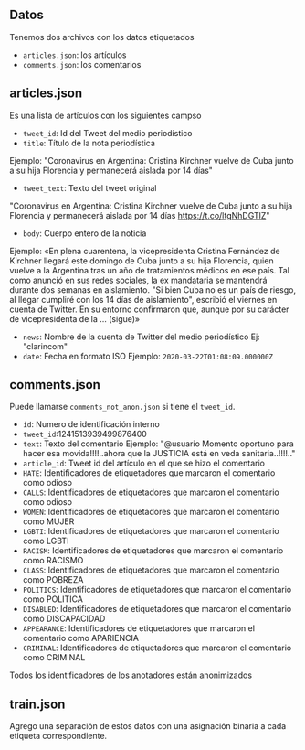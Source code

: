 ## Datos 

Tenemos dos archivos con los datos etiquetados

- `articles.json`: los artículos
- `comments.json`: los comentarios

## articles.json

Es una lista de artículos con los siguientes campso

- `tweet_id`: Id del Tweet del medio periodístico
- `title`: Título de la nota periodística

Ejemplo: "Coronavirus en Argentina: Cristina Kirchner vuelve de Cuba junto a su hija Florencia y permanecerá aislada por 14 días"
- `tweet_text`: Texto del tweet original

"Coronavirus en Argentina: Cristina Kirchner vuelve de Cuba junto a su hija Florencia y permanecerá aislada por 14 días https://t.co/ltgNhDGTlZ"
- `body`: Cuerpo entero de la noticia

Ejemplo: «En plena cuarentena, la vicepresidenta Cristina Fernández de Kirchner llegará este domingo de Cuba junto a su hija Florencia, quien vuelve a la Argentina tras un año de tratamientos médicos en ese país. Tal como anunció en sus redes sociales, la ex mandataria se mantendrá durante dos semanas en aislamiento. "Si bien Cuba no es un país de riesgo, al llegar cumpliré con los 14 días de aislamiento", escribió el viernes en cuenta de Twitter. En su entorno confirmaron que, aunque por su carácter de vicepresidenta de la ... (sigue)»

- `news`: Nombre de la cuenta de Twitter del medio periodístico
Ej: "clarincom"
- `date`: Fecha en formato ISO
Ejemplo: `2020-03-22T01:08:09.000000Z`

## comments.json 

Puede llamarse `comments_not_anon.json` si tiene el `tweet_id`. 

- `id`: Numero de identificación interno
- `tweet_id`:1241513939499876400
- `text`: Texto del comentario
Ejemplo: "@usuario Momento oportuno para hacer esa movida!!!!..ahora que la JUSTICIA está en veda sanitaria..!!!!.."
- `article_id`: Tweet id del artículo en el que se hizo el comentario
- `HATE`: Identificadores de etiquetadores que marcaron el comentario como odioso
- `CALLS`: Identificadores de etiquetadores que marcaron el comentario como odioso
- `WOMEN`: Identificadores de etiquetadores que marcaron el comentario como MUJER
- `LGBTI`: Identificadores de etiquetadores que marcaron el comentario como LGBTI
- `RACISM`: Identificadores de etiquetadores que marcaron el comentario como RACISMO
- `CLASS`: Identificadores de etiquetadores que marcaron el comentario como POBREZA
- `POLITICS`: Identificadores de etiquetadores que marcaron el comentario como POLITICA
- `DISABLED`: Identificadores de etiquetadores que marcaron el comentario como DISCAPACIDAD
- `APPEARANCE`: Identificadores de etiquetadores que marcaron el comentario como APARIENCIA
- `CRIMINAL`: Identificadores de etiquetadores que marcaron el comentario como CRIMINAL

Todos los identificadores de los anotadores están anonimizados

## train.json

Agrego una separación de estos datos con una asignación binaria a cada etiqueta correspondiente.